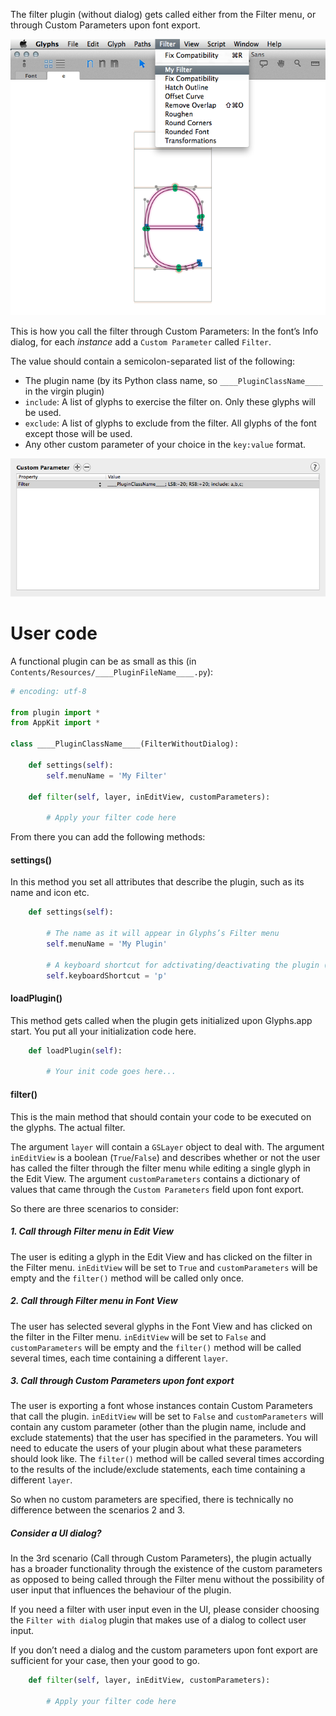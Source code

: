 The filter plugin (without dialog) gets called either from the Filter menu, or through Custom Parameters upon font export.

![](../_Readme_Images/filterwithoutdialog.png)

This is how you call the filter through Custom Parameters:
In the font’s Info dialog, for each *instance* add a `Custom Parameter` called `Filter`. 

The value should contain a semicolon-separated list of the following:
- The plugin name (by its Python class name, so `____PluginClassName____` in the virgin plugin)
- `include`: A list of glyphs to exercise the filter on. Only these glyphs will be used.
- `exclude`: A list of glyphs to exclude from the filter. All glyphs of the font except those will be used.
- Any other custom parameter of your choice in the `key:value` format.

![](../_Readme_Images/filterwithoutdialogcustomparameter.png)


# User code

A functional plugin can be as small as this (in `Contents/Resources/____PluginFileName____.py`):

```python
# encoding: utf-8

from plugin import *
from AppKit import *

class ____PluginClassName____(FilterWithoutDialog):
	
	def settings(self):
		self.menuName = 'My Filter'

	def filter(self, layer, inEditView, customParameters):
		
		# Apply your filter code here
```


From there you can add the following methods:

#### settings()

In this method you set all attributes that describe the plugin, such as its name and icon etc.


```python
	def settings(self):

		# The name as it will appear in Glyphs’s Filter menu
		self.menuName = 'My Plugin'

		# A keyboard shortcut for adctivating/deactivating the plugin (together with Command+Shift)
		self.keyboardShortcut = 'p'
```

#### loadPlugin()

This method gets called when the plugin gets initialized upon Glyphs.app start.
You put all your initialization code here.

```python
	def loadPlugin(self):

		# Your init code goes here...
```

#### filter()

This is the main method that should contain your code to be executed on the glyphs. The actual filter.

The argument `layer` will contain a `GSLayer` object to deal with.
The argument `inEditView` is a boolean (`True`/`False`) and describes whether or not the user has called the filter through the filter menu while editing a single glyph in the Edit View.
The argument `customParameters` contains a dictionary of values that came through the `Custom Parameters` field upon font export.

So there are three scenarios to consider:

##### 1. Call through Filter menu in Edit View

The user is editing a glyph in the Edit View and has clicked on the filter in the Filter menu.
`inEditView` will be set to `True` and `customParameters` will be empty and the `filter()` method will be called only once.

##### 2. Call through Filter menu in Font View

The user has selected several glyphs in the Font View and has clicked on the filter in the Filter menu.
`inEditView` will be set to `False` and `customParameters` will be empty and the `filter()` method will be called several times, each time containing a different `layer`.

##### 3. Call through Custom Parameters upon font export

The user is exporting a font whose instances contain Custom Parameters that call the plugin.
`inEditView` will be set to `False` and `customParameters` will contain any custom parameter (other than the plugin name, include and exclude statements) that the user has specified in the parameters. You will need to educate the users of your plugin about what these parameters should look like. The `filter()` method will be called several times according to the results of the include/exclude statements, each time containing a different `layer`.

So when no custom parameters are specified, there is technically no difference between the scenarios 2 and 3.

##### Consider a UI dialog?

In the 3rd scenario (Call through Custom Parameters), the plugin actually has a broader functionality through the existence of the custom parameters as opposed to being called through the Filter menu without the possibility of user input that influences the behaviour of the plugin.

If you need a filter with user input even in the UI, please consider choosing the `Filter with dialog` plugin that makes use of a dialog to collect user input.

If you don’t need a dialog and the custom parameters upon font export are sufficient for your case, then your good to go.


```python
	def filter(self, layer, inEditView, customParameters):
		
		# Apply your filter code here
```